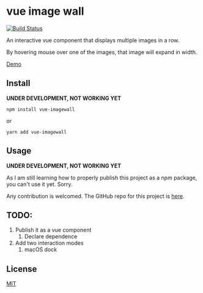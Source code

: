 # vue image wall

[![Build Status](https://travis-ci.com/asvrada/vue-imagewall.svg?branch=master)](https://travis-ci.com/asvrada/vue-imagewall)

An interactive vue component that displays multiple images in a row.

By hovering mouse over one of the images, that image will expand in width.

[Demo](https://asvrada.github.io/vue-imagewall/)

## Install
__UNDER DEVELOPMENT, NOT WORKING YET__

`npm install vue-imagewall`

or

`yarn add vue-imagewall`

## Usage
__UNDER DEVELOPMENT, NOT WORKING YET__

As I am still learning how to properly publish this project as a npm package, you can't use it yet. Sorry.

Any contribution is welcomed. The GitHub repo for this project is [here](https://github.com/asvrada/vue-imagewall).

## TODO:
1. Publish it as a vue component
    1. Declare dependence
2. Add two interaction modes 
    1. macOS dock

## License

[MIT](https://opensource.org/licenses/MIT)
